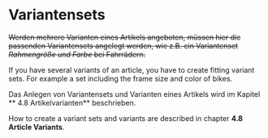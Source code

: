# Variantensets

~~Werden mehrere Varianten eines Artikels angeboten, müssen hier die passenden Variantensets angelegt werden, wie z.B. ein Variantenset *Rahmengröße und Farbe* bei Fahrrädern.~~

If you have several variants of an article, you have to create fitting variant sets. For example a set including the frame size and color of bikes.

Das Anlegen von Variantensets und Varianten eines Artikels wird im Kapitel ** 4.8 Artikelvarianten** beschrieben.

How to create a variant sets and variants are described in chapter **4.8 Article Variants**.